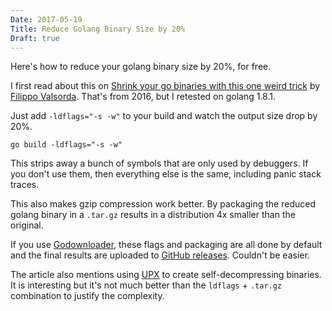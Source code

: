 ```yaml
---
Date: 2017-05-19
Title: Reduce Golang Binary Size by 20%
Draft: true
---
```


Here's how to reduce your golang binary size by 20%, for free.<!--more-->

I first read about this on [Shrink your go binaries with this one weird trick](https://blog.filippo.io/shrink-your-go-binaries-with-this-one-weird-trick/) by [Filippo Valsorda](https://blog.filippo.io). That's from 2016, but I retested on golang 1.8.1.

Just add `-ldflags="-s -w"` to your build and watch the output size drop by 20%.

```
go build -ldflags="-s -w"
```

This strips away a bunch of symbols that are only used by debuggers. If you don't use them, then everything else is the same, including panic stack traces.

This also makes gzip compression work better. By packaging the reduced golang binary in a `.tar.gz` results in a distribution 4x smaller than the original.

If you use [Godownloader](https://github.com/goreleaser/goreleaser), these flags and packaging are all done by default and the final results are uploaded to [GitHub releases](https://help.github.com/articles/about-releases/). Couldn't be easier.

The article also mentions using [UPX](https://upx.github.io) to create self-decompressing binaries. It is interesting but it's not much better than the `ldflags` + `.tar.gz` combination to justify the complexity.
